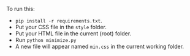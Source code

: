 To run this:
- `pip install -r requirements.txt`.
- Put your CSS file in the `style` folder.
- Put your HTML file in the current (root) folder.
- Run `python minimize.py`
- A new file will appear named `min.css` in the current working folder.